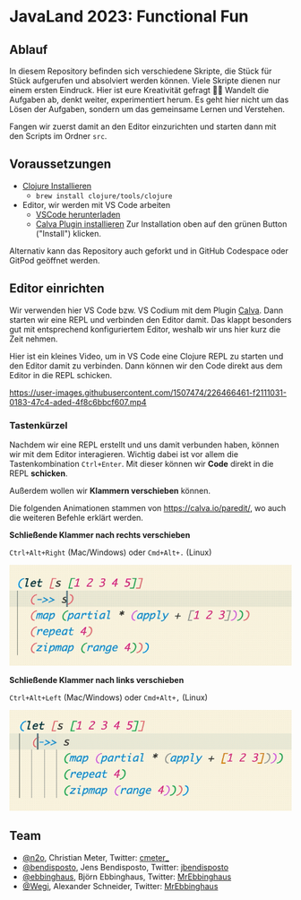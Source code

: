 # JavaLand 2023: Functional Fun

## Ablauf

In diesem Repository befinden sich verschiedene Skripte, die Stück für Stück
aufgerufen und absolviert werden können. Viele Skripte dienen nur einem ersten
Eindruck. Hier ist eure Kreativität gefragt 🧑‍🎨 Wandelt die Aufgaben ab, denkt
weiter, experimentiert herum. Es geht hier nicht um das Lösen der Aufgaben,
sondern um das gemeinsame Lernen und Verstehen.

Fangen wir zuerst damit an den Editor einzurichten und starten dann mit den
Scripts im Ordner `src`.

## Voraussetzungen

- [Clojure Installieren](https://clojure.org/guides/install_clojure)
  - `brew install clojure/tools/clojure`
- Editor, wir werden mit VS Code arbeiten
  - [VSCode herunterladen](https://code.visualstudio.com/)
  - [Calva Plugin installieren](https://marketplace.visualstudio.com/items?itemName=betterthantomorrow.calva) Zur Installation oben auf den grünen Button ("Install") klicken.

Alternativ kann das Repository auch geforkt und in GitHub Codespace oder GitPod geöffnet werden.

## Editor einrichten

Wir verwenden hier VS Code bzw. VS Codium mit dem Plugin [Calva](https://marketplace.visualstudio.com/items?itemName=betterthantomorrow.calva).
Dann starten wir eine REPL und verbinden den Editor damit. Das klappt besonders gut mit entsprechend konfiguriertem Editor, weshalb wir uns hier kurz die Zeit nehmen.

Hier ist ein kleines Video, um in VS Code eine Clojure REPL zu starten und den Editor damit zu verbinden. Dann können wir den Code direkt aus dem Editor in die REPL schicken.

https://user-images.githubusercontent.com/1507474/226466461-f2111031-0183-47c4-aded-4f8c6bbcf607.mp4

### Tastenkürzel

Nachdem wir eine REPL erstellt und uns damit verbunden haben, können wir mit dem Editor interagieren.
Wichtig dabei ist vor allem die Tastenkombination `Ctrl+Enter`.
Mit dieser können wir **Code** direkt in die REPL **schicken**.

Außerdem wollen wir **Klammern verschieben** können.

Die folgenden Animationen stammen von https://calva.io/paredit/, wo auch die weiteren Befehle erklärt werden.

**Schließende Klammer nach rechts verschieben**

`Ctrl+Alt+Right` (Mac/Windows) oder `Cmd+Alt+.` (Linux)

![Eine Animation die zeigt, wie die schließende Klammer um eine S-Expression nach links bewegt wird](resources/img/slurp-forward.gif)

**Schließende Klammer nach links verschieben**

`Ctrl+Alt+Left` (Mac/Windows) oder `Cmd+Alt+,` (Linux)

![Eine Animation die zeigt, wie die schließende Klammer um eine S-Expression nach links bewegt wird](resources/img/barf-forward.gif)

## Team

- [@n2o](https://github.com/n2o), Christian Meter, Twitter: [cmeter\_](https://twitter.com/cmeter_)
- [@bendisposto](https://github.com/bendisposto), Jens Bendisposto, Twitter: [jbendisposto](https://twitter.com/jbendisposto)
- [@ebbinghaus](https://github.com/MrEbbinghaus), Björn Ebbinghaus, Twitter: [MrEbbinghaus](https://twitter.com/MrEbbinghaus)
- [@Wegi](https://github.com/Wegi), Alexander Schneider, Twitter: [MrEbbinghaus](https://twitter.com/TheWegi)

